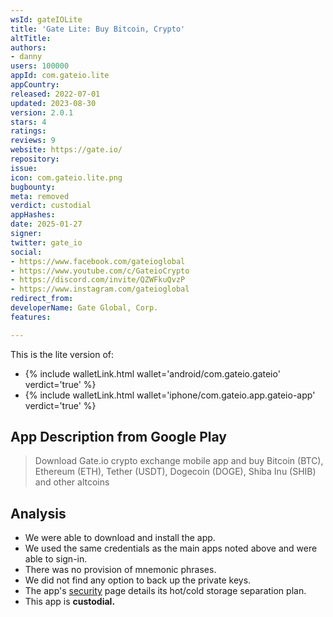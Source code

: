```yaml
---
wsId: gateIOLite
title: 'Gate Lite: Buy Bitcoin, Crypto'
altTitle: 
authors:
- danny
users: 100000
appId: com.gateio.lite
appCountry: 
released: 2022-07-01
updated: 2023-08-30
version: 2.0.1
stars: 4
ratings: 
reviews: 9
website: https://gate.io/
repository: 
issue: 
icon: com.gateio.lite.png
bugbounty: 
meta: removed
verdict: custodial
appHashes: 
date: 2025-01-27
signer: 
twitter: gate_io
social:
- https://www.facebook.com/gateioglobal
- https://www.youtube.com/c/GateioCrypto
- https://discord.com/invite/QZWFkuQvzP
- https://www.instagram.com/gateioglobal
redirect_from: 
developerName: Gate Global, Corp.
features: 

---
```


This is the lite version of:

- {% include walletLink.html wallet='android/com.gateio.gateio' verdict='true' %}
- {% include walletLink.html wallet='iphone/com.gateio.app.gateio-app' verdict='true' %}

## App Description from Google Play

> Download Gate.io crypto exchange mobile app and buy Bitcoin (BTC), Ethereum (ETH), Tether (USDT), Dogecoin (DOGE), Shiba Inu (SHIB) and other altcoins

## Analysis 

- We were able to download and install the app. 
- We used the same credentials as the main apps noted above and were able to sign-in.
- There was no provision of mnemonic phrases.
- We did not find any option to back up the private keys. 
- The app's [security](https://www.gate.io/security) page details its hot/cold storage separation plan.
- This app is **custodial.**
